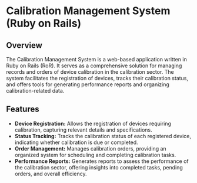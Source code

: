 # Calibration Management System (Ruby on Rails)

## Overview

The Calibration Management System is a web-based application written in Ruby on Rails (RoR). It serves as a comprehensive solution for managing records and orders of device calibration in the calibration sector. The system facilitates the registration of devices, tracks their calibration status, and offers tools for generating performance reports and organizing calibration-related data.

## Features

- **Device Registration:** Allows the registration of devices requiring calibration, capturing relevant details and specifications.
- **Status Tracking:** Tracks the calibration status of each registered device, indicating whether calibration is due or completed.
- **Order Management:** Manages calibration orders, providing an organized system for scheduling and completing calibration tasks.
- **Performance Reports:** Generates reports to assess the performance of the calibration sector, offering insights into completed tasks, pending orders, and overall efficiency.
